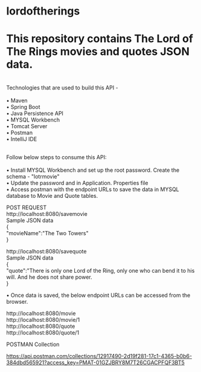 # lordoftherings
<h1>This repository contains The Lord of The Rings movies and quotes JSON data.</h1><br/>
Technologies that are used to build this API -<br/></br>
•	Maven<br/>
•	Spring Boot<br/>
•	Java Persistence API<br/>
•	MYSQL Workbench<br/>
•	Tomcat Server<br/>
•	Postman<br/>
•	IntelliJ IDE<br/><br/>

Follow below steps to consume this API:<br/></br>
•	Install MYSQL Workbench and set up the root password. Create the schema - "lotrmovie" <br/>
•	Update the password and in Application. Properties file<br/>
•	Access postman with the endpoint URLs to save the data in MYSQL database to Movie and Quote tables.<br/>

POST REQUEST<br/>
http://localhost:8080/savemovie<br/>
Sample JSON data<br/>
{<br/>
 "movieName":"The Two Towers"<br/>
}<br/>

http://localhost:8080/savequote<br/>
Sample JSON data<br/>
{<br/>
"quote":"There is only one Lord of the Ring, only one who can bend it to his will. And he does not share power.<br/>
}<br/>

•	Once data is saved, the below endpoint URLs can be accessed from the browser.<br/>

http://localhost:8080/movie<br/>
http://localhost:8080/movie/1<br/>
http://localhost:8080/quote<br/>
http://localhost:8080/quote/1<br/>

POSTMAN Collection<br/>

https://api.postman.com/collections/12917490-2d19f281-17c1-4365-b0b6-384dbd565921?access_key=PMAT-01GZJBRY8M7T26CGACPFQF3BT5














